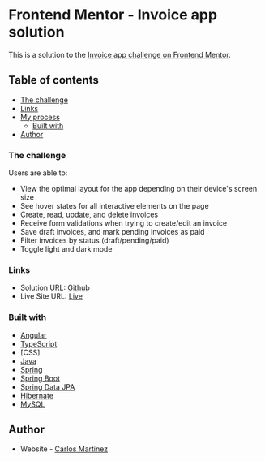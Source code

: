 # Frontend Mentor - Invoice app solution

This is a solution to the [Invoice app challenge on Frontend Mentor](https://www.frontendmentor.io/challenges/invoice-app-i7KaLTQjl).

## Table of contents

- [The challenge](#the-challenge)
- [Links](#links)
- [My process](#my-process)
  - [Built with](#built-with)
- [Author](#author)

### The challenge

Users are able to:

- View the optimal layout for the app depending on their device's screen size
- See hover states for all interactive elements on the page
- Create, read, update, and delete invoices
- Receive form validations when trying to create/edit an invoice
- Save draft invoices, and mark pending invoices as paid
- Filter invoices by status (draft/pending/paid)
- Toggle light and dark mode

### Links

- Solution URL: [Github](https://github.com/curlos/invoice-app)
- Live Site URL: [Live](http://invoice-app-beta.vercel.app/)

### Built with

- [Angular](https://angular.io/)
- [TypeScript](https://www.typescriptlang.org/)
- [CSS]
- [Java](https://reactjs.org/)
- [Spring](https://spring.io/)
- [Spring Boot](https://spring.io/projects/spring-boot)
- [Spring Data JPA](https://spring.io/projects/spring-data-jpa)
- [Hibernate](https://hibernate.org/)
- [MySQL](https://www.mysql.com/)

## Author

- Website - [Carlos Martinez](https://github.com/curlos)
